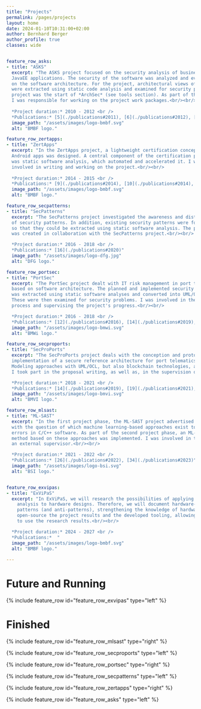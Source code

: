 ```yaml
---
title: "Projects"
permalink: /pages/projects
layout: home
date: 2024-01-10T10:31:00+02:00
author: Bernhard Berger
author_profile: true
classes: wide


feature_row_asks:
- title: "ASKS"
  excerpt: "The ASKS project focused on the security analysis of business-critical
  JavaEE applications. The security of the software was analyzed and evaluated based
  on the software architecture. For the project, architectural views of the software
  were extracted using static code analysis and examined for security problems. This
  project was the start of *ArchSec* (see tools section). As part of the ASKS project,
  I was responsible for working on the project work packages.<br/><br/>
  
  *Project duration:* 2010 - 2012 <br />
  *Publications:* [5](./publications#2011), [6](./publications#2012), [7](./publications#2013), [15](./publications#2019)"
  image_path: "/assets/images/logo-bmbf.svg"
  alt: "BMBF logo."

feature_row_zertapps:
- title: "ZertApps"
  excerpt: "In the ZertApps project, a lightweight certification concept for
  Android apps was designed. A central component of the certification process
  was static software analysis, which automated and accelerated it. I was
  involved in writing and working on the project.<br/><br/>
  
  *Project duration:* 2014 - 2015 <br />
  *Publications:* [9](./publications#2014), [10](./publications#2014), [11](./publications#2015), [15](./publications#2019)"
  image_path: "/assets/images/logo-bmbf.svg"
  alt: "BMBF logo."

feature_row_secpatterns:
- title: "SecPatterns"
  excerpt: "The SecPatterns project investigated the awareness and distribution
  of security patterns. In addition, existing security patterns were formalized
  so that they could be extracted using static software analysis. The publication
  was created in collaboration with the SecPatterns project.<br/><br/>

  *Project duration:* 2016 - 2018 <br />
  *Publications:* [16](./publications#2020)"
  image_path: "/assets/images/logo-dfg.jpg"
  alt: "DFG logo."

feature_row_portsec:
- title: "PortSec"
  excerpt: "The PortSec project dealt with IT risk management in port telematics
  based on software architecture. The planned and implemented security architecture
  was extracted using static software analyses and converted into UML/OCL models.
  These were then examined for security problems. I was involved in the proposal
  process and supervising the project's progress.<br/><br/>

  *Project duration:* 2016 - 2018 <br />
  *Publications:* [12](./publications#2016), [14](./publications#2019), [15](./publications#2019), [16](./publications#2020)"
  image_path: "/assets/images/logo-bmwi.svg"
  alt: "BMWi logo."

feature_row_secproports:
- title: "SecProPorts"
  excerpt: "The SecProPorts project deals with the conception and prototype
  implementation of a secure reference architecture for port telematics systems.
  Modeling approaches with UML/OCL, but also blockchain technologies, are used here.
  I took part in the proposal writing, as well as, in the supervision of the project.<br/><br/>

  *Project duration:* 2018 - 2021 <br />
  *Publications:* [14](./publications#2019), [19](./publications#2021), [20](./publications#2021)"
  image_path: "/assets/images/logo-bmvi.svg"
  alt: "BMVI logo."

feature_row_mlsast:
- title: "ML-SAST"
  excerpt: "In the first project phase, the ML-SAST project advertised by the BSI deals
  with the question of which machine learning-based approaches exist to detect security
  errors in C/C++ software. As part of the second project phase, an ML-based detection
  method based on these approaches was implemented. I was involved in this project as
  an external supervisor.<br/><br/>

  *Project duration:* 2021 - 2022 <br />
  *Publications:* [26](./publications#2022), [34](./publications#2023)"
  image_path: "/assets/images/logo-bsi.svg"
  alt: "BSI logo."


feature_row_exvipas:
- title: "ExViPaS"
  excerpt: "In ExViPaS, we will research the possibilities of applying architectural risk
    analysis to hardware designs. Therefore, we will document hardware-related security
    patterns (and anti-patterns), strengthening the knowledge of hardware security. We will
    open-source the project results and the developed tooling, allowing hardware engineers
    to use the research results.<br/><br/>

  *Project duration:* 2024 - 2027 <br />
  *Publications:*  "
  image_path: "/assets/images/logo-bmbf.svg"
  alt: "BMBF logo."
  
---
```

# Future and Running
{% include feature_row id="feature_row_exvipas" type="left" %}


# Finished
{% include feature_row id="feature_row_mlsast" type="right" %}

{% include feature_row id="feature_row_secproports" type="left" %}

{% include feature_row id="feature_row_portsec" type="right" %}

{% include feature_row id="feature_row_secpatterns" type="left" %}

{% include feature_row id="feature_row_zertapps" type="right" %}

{% include feature_row id="feature_row_asks" type="left" %}
